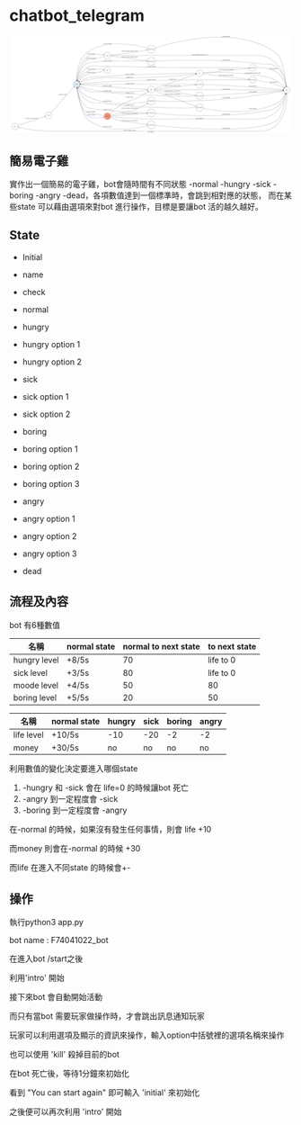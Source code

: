 # chatbot_telegram
![pic](./show-fsm.png)

## 簡易電子雞
實作出一個簡易的電子雞，bot會隨時間有不同狀態 -normal -hungry -sick -boring -angry -dead，各項數值達到一個標準時，會跳到相對應的狀態， 而在某些state 可以藉由選項來對bot 進行操作，目標是要讓bot 活的越久越好。

## State
+ Initial
+ name
+ check
+ normal

+ hungry
+ hungry option 1
+ hungry option 2

+ sick
+ sick option 1
+ sick option 2

+ boring
+ boring option 1
+ boring option 2
+ boring option 3

+ angry
+ angry option 1
+ angry option 2
+ angry option 3

+ dead

## 流程及內容
bot 有6種數值 

名稱|normal state|normal to next state|to next state|
---|---|---|---|
hungry level|+8/5s|70|life to 0 |
sick level|+3/5s|80|life to 0|
moode level|+4/5s|50|80|
boring level|+5/5s|20|50|

名稱|normal state|hungry|sick|boring|angry|
---|---|---|---|---|---|
life level|+10/5s|-10|-20|-2|-2|
money|+30/5s|no|no|no|no|

利用數值的變化決定要進入哪個state
1.  -hungry 和 -sick 會在 life=0 的時候讓bot 死亡
2.  -angry 到一定程度會 -sick
3.  -boring 到一定程度會 -angry
 
在-normal 的時候，如果沒有發生任何事情，則會 life +10

而money 則會在-normal 的時候 +30

而life 在進入不同state 的時候會+-

## 操作
執行python3 app.py

bot name : F74041022_bot

在進入bot /start之後

利用'intro' 開始

接下來bot 會自動開始活動

而只有當bot 需要玩家做操作時，才會跳出訊息通知玩家

玩家可以利用選項及顯示的資訊來操作，輸入option中括號裡的選項名稱來操作

也可以使用 'kill' 殺掉目前的bot 

在bot 死亡後，等待1分鐘來初始化

看到 "You can start again" 即可輸入 'initial' 來初始化

之後便可以再次利用 'intro' 開始

